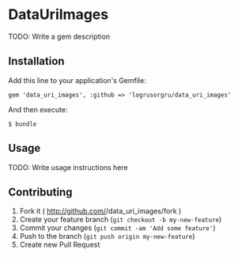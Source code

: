 # DataUriImages

TODO: Write a gem description

## Installation

Add this line to your application's Gemfile:

    gem 'data_uri_images', :github => 'logrusorgru/data_uri_images'

And then execute:

    $ bundle

<!-- (Or install it yourself as:

    $ gem install data_uri_images) -->

## Usage

TODO: Write usage instructions here

## Contributing

1. Fork it ( http://github.com/<my-github-username>/data_uri_images/fork )
2. Create your feature branch (`git checkout -b my-new-feature`)
3. Commit your changes (`git commit -am 'Add some feature'`)
4. Push to the branch (`git push origin my-new-feature`)
5. Create new Pull Request
